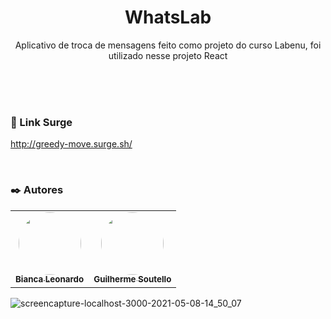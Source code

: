 <h1 align='center'>WhatsLab</h1>
<p align='center'>Aplicativo de troca de mensagens feito como projeto do curso Labenu, foi utilizado nesse projeto React</p>
<br /><br />

<br />

### :rocket: Link Surge 

http://greedy-move.surge.sh/

<br />

### :black_nib: Autores 
<table>
  <tr>
    <td align="center"><a href="https://github.com/Biancasleonardo"><img style="border-radius: 50%;" src="https://avatars.githubusercontent.com/u/61589574?v=4" width="100px;" alt=""/><br /><sub><b>Bianca Leonardo</b></sub></a><br />
    <td align="center"><a href="https://github.com/priscilaferrari"><img style="border-radius: 50%;" src="https://avatars.githubusercontent.com/u/81268269?v=4" width="100px;" alt=""/><br /><sub><b>Guilherme Soutello</b></sub></a><br />
  </tr>
</table>

![screencapture-localhost-3000-2021-05-08-14_50_07](https://user-images.githubusercontent.com/61589574/117548705-c704aa80-b00c-11eb-9019-64eb7d42d1ee.png)
